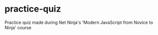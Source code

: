# practice-quiz

Practice quiz made during Net Ninja's 'Modern JavaScript from Novice to Ninja' course
